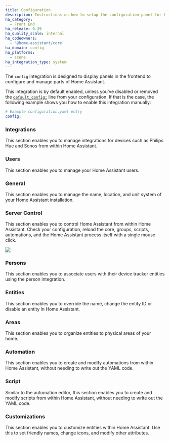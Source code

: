 ```yaml
---
title: Configuration
description: Instructions on how to setup the configuration panel for Home Assistant.
ha_category:
  - Front End
ha_release: 0.39
ha_quality_scale: internal
ha_codeowners:
  - '@home-assistant/core'
ha_domain: config
ha_platforms:
  - scene
ha_integration_type: system
---
```


The `config` integration is designed to display panels in the frontend to configure and manage parts of Home Assistant.

This integration is by default enabled, unless you've disabled or removed the [`default_config:`](/integrations/default_config/) line from your configuration. If that is the case, the following example shows you how to enable this integration manually:

```yaml
# Example configuration.yaml entry
config:
```

### Integrations

This section enables you to manage integrations for devices such as Philips Hue and Sonos from within Home Assistant.

### Users

This section enables you to manage your Home Assistant users.

### General

This section enables you to manage the name, location, and unit system of your Home Assistant installation.

### Server Control

This section enables you to control Home Assistant from within Home Assistant. Check your configuration, reload the core, groups, scripts, automations, and the Home Assistant process itself with a single mouse click.

<p class='img'>
  <img src='/images/screenshots/server-management.png' />
</p>

### Persons

This section enables you to associate users with their device tracker entities using the person integration.

### Entities

This section enables you to override the name, change the entity ID or disable an entity in Home Assistant.

### Areas

This section enables you to organize entities to physical areas of your home.

### Automation

This section enables you to create and modify automations from within Home Assistant, without needing to write out the YAML code.

### Script

Similar to the automation editor, this section enables you to create and modify scripts from within Home Assistant, without needing to write out the YAML code.

### Customizations

This section enables you to customize entities within Home Assistant. Use this to set friendly names, change icons, and modify other attributes.

